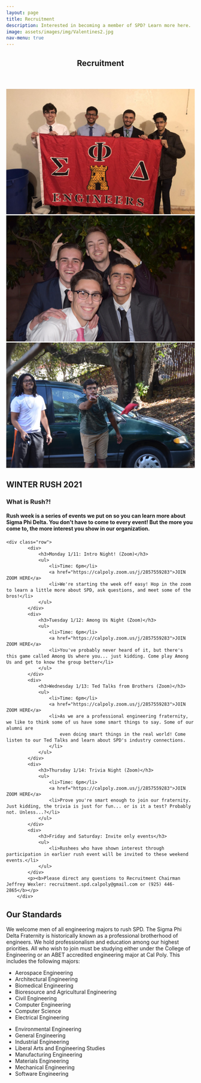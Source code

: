 ```yaml
---
layout: page
title: Recruitment
description: Interested in becoming a member of SPD? Learn more here.
image: assets/images/img/Valentines2.jpg
nav-menu: true
---
```


<!-- Main -->
<div id="main" class="alt">

<!-- One -->
<section id="one">
	<div class="inner">
		<header class="major">
			<h1>Recruitment</h1>
		</header>

<!-- Content -->
<div class="box alt">
	<div class="row 50% uniform">
		<div class="4u"><span class="image fit"><img src="assets/images/img/theta.JPG" alt="" /></span></div>
		<div class="4u"><span class="image fit"><img src="assets/images/img/Valentines1.jpg" alt="" /></span></div>
		<div class="4u$"><span class="image fit"><img src="assets/images/img/DSC_0294.jpg" alt="" /></span></div>
	</div>
</div>




<!-- Temporary Rush 2021 -->
<h2>WINTER RUSH 2021</h2>
<h3>What is Rush?!</h3>
	<h4>Rush week is a series of events we put on so you can learn more about Sigma Phi Delta. You don't have to come to every event! But the more you come to, the more interest you show in our organization.</h4>
	
	<div class="row">
			<div>
				<h3>Monday 1/11: Intro Night! (Zoom)</h3>
				<ul>
					<li>Time: 6pm</li>
					<a href="https://calpoly.zoom.us/j/2857559283">JOIN ZOOM HERE</a>
					<li>We're starting the week off easy! Hop in the zoom to learn a little more about SPD, ask questions, and meet some of the bros!</li>
				</ul>
			</div>
			<div>
				<h3>Tuesday 1/12: Among Us Night (Zoom)</h3>
				<ul>
					<li>Time: 6pm</li>
					<a href="https://calpoly.zoom.us/j/2857559283">JOIN ZOOM HERE</a>
					<li>You've probably never heard of it, but there's this game called Among Us where you... just kidding. Come play Among Us and get to know the group better</li>
				</ul>
			</div>
			<div>
				<h3>Wednesday 1/13: Ted Talks from Brothers (Zoom)</h3>
				<ul>
					<li>Time: 6pm</li>
					<a href="https://calpoly.zoom.us/j/2857559283">JOIN ZOOM HERE</a>
					<li>As we are a professional engineering fraternity, we like to think some of us have some smart things to say. Some of our alumni are
						even doing smart things in the real world! Come listen to our Ted Talks and learn about SPD's industry connections.
					</li>
				</ul>
			</div>
			<div>
				<h3>Thursday 1/14: Trivia Night (Zoom)</h3>
				<ul>
					<li>Time: 6pm</li>
					<a href="https://calpoly.zoom.us/j/2857559283">JOIN ZOOM HERE</a>
					<li>Prove you're smart enough to join our fraternity. Just kidding, the trivia is just for fun... or is it a test? Probably not. Unless...?</li>
				</ul>
			</div>
			<div>
				<h3>Friday and Saturday: Invite only events</h3>
				<ul>
					<li>Rushees who have shown interest through participation in earlier rush event will be invited to these weekend events.</li>
				</ul>
			</div>
			<p><b>Please direct any questions to Recruitment Chairman Jeffrey Wexler: recruitment.spd.calpoly@gmail.com or (925) 446-2865</b></p>
		</div>

<!-- Temporary Rush 2021 -->

<h2 id="content">Our Standards</h2>
<p>We welcome men of all engineering majors to rush SPD. The Sigma Phi Delta Fraternity is historically known as a professional brotherhood of engineers. We hold professionalism and education among our highest priorities. All who wish to join must be studying either under the College of Engineering or an ABET accredited engineering major at Cal Poly. This includes the following majors:
</p>

<div class="row">
	<div class="6u 12u$(small)">
		<ul>
			<li>Aerospace Engineering</li>
			<li>Architectural Engineering</li>
			<li>Biomedical Engineering</li>
			<li>Bioresource and Agricultural Engineering</li>
			<li>Civil Engineering</li>
			<li>Computer Engineering</li>
			<li>Computer Science</li>
			<li>Electrical Engineering</li>
		</ul>
	</div>
	<div class="6u 12u$(small)">
		<ul>
			<li>Environmental Engineering</li>
			<li>General Engineering</li>
			<li>Industrial Engineering</li>
			<li>Liberal Arts and Engineering Studies</li>
			<li>Manufacturing Engineering</li>
			<li>Materials Engineering</li>
			<li>Mechanical Engineering</li>
			<li>Software Engineering</li>
		</ul>
	</div>
</div>

</div>
</section>

</div>
